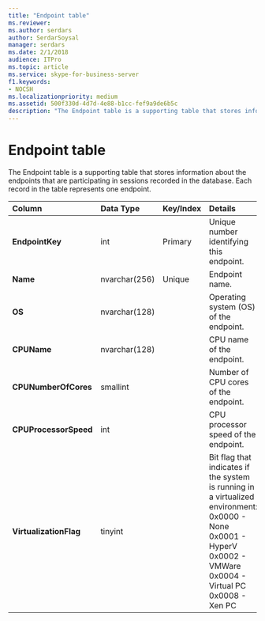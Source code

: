 ```yaml
---
title: "Endpoint table"
ms.reviewer: 
ms.author: serdars
author: SerdarSoysal
manager: serdars
ms.date: 2/1/2018
audience: ITPro
ms.topic: article
ms.service: skype-for-business-server
f1.keywords:
- NOCSH
ms.localizationpriority: medium
ms.assetid: 500f330d-4d7d-4e88-b1cc-fef9a9de6b5c
description: "The Endpoint table is a supporting table that stores information about the endpoints that have participated in sessions recorded in the database. Each record in the table represents one endpoint."
---
```


# Endpoint table
 
The Endpoint table is a supporting table that stores information about the endpoints that are participating in sessions recorded in the database. Each record in the table represents one endpoint.
  
|**Column**|**Data Type**|**Key/Index**|**Details**|
|:-----|:-----|:-----|:-----|
|**EndpointKey** <br/> |int  <br/> |Primary  <br/> |Unique number identifying this endpoint.  <br/> |
|**Name** <br/> |nvarchar(256)  <br/> |Unique  <br/> |Endpoint name.  <br/> |
|**OS** <br/> |nvarchar(128)  <br/> | <br/> |Operating system (OS) of the endpoint.  <br/> |
|**CPUName** <br/> |nvarchar(128)  <br/> ||CPU name of the endpoint.  <br/> |
|**CPUNumberOfCores** <br/> |smallint  <br/> ||Number of CPU cores of the endpoint.  <br/> |
|**CPUProcessorSpeed** <br/> |int  <br/> ||CPU processor speed of the endpoint.  <br/> |
|**VirtualizationFlag** <br/> |tinyint  <br/> || Bit flag that indicates if the system is running in a virtualized environment: <br/>  0x0000 - None <br/>  0x0001 - HyperV <br/>  0x0002 - VMWare <br/>  0x0004 - Virtual PC <br/>  0x0008 - Xen PC <br/> |
   

